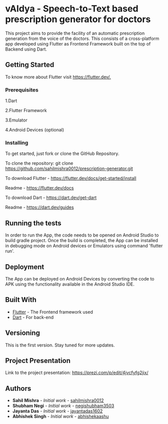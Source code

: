 # vAIdya - Speech-to-Text based prescription generator for doctors

This project aims to provide the facility of an automatic prescription generation from the voice of the doctors. This consists of a cross-platform app developed using Flutter as Frontend Framework built on the top of Backend using Dart.

## Getting Started

To know more about Flutter visit <https://flutter.dev/.>

### Prerequisites

1.Dart

2.Flutter Framework

3.Emulator

4.Android Devices (optional)

### Installing

To get started, just fork or clone the GitHub Repository.

To clone the repository: git clone <https://github.com/sahilmishra0012/prescription-generator.git>

To download Flutter - <https://flutter.dev/docs/get-started/install>

Readme - <https://flutter.dev/docs>

To download Dart - <https://dart.dev/get-dart>

Readme - <https://dart.dev/guides>

## Running the tests

In order to run the App, the code needs to be opened on Android Studio to build gradle project.
Once the build is completed, the App can be installed in debugging mode on Android devices or Emulators using command 'flutter run'.

## Deployment

The App can be deployed on Android Devices by converting the code to APK using the functionality available in the Android Studio IDE.

## Built With

* [Flutter](https://flutter.dev/docs) - The Frontend framework used
* [Dart](https://dart.dev/guides) - For back-end

## Versioning

This is the first version. Stay tuned for more updates.

## Project Presentation

Link to the project presentation: <https://prezi.com/p/edit/4jvcfyfg2jix/>

## Authors

* **Sahil Mishra** - *Initial work* - [sahilmishra0012](https://github.com/sahilmishra0012)
* **Shubham Negi** - *Initial work* - [negishubham3503](https://github.com/negishubham3503)
* **Jayanta Das** - *Initial work* - [jayantadas1602](https://github.com/jayantadas1602)
* **Abhishek Singh** - *Initial work* - [abhishekaashu](https://github.com/abhishekaashu)
